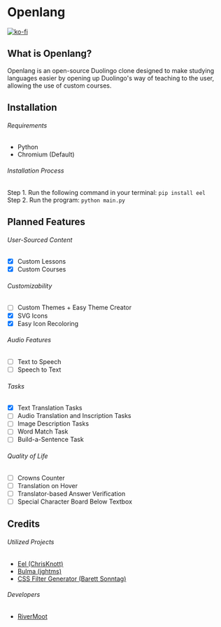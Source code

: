 # Openlang
[![ko-fi](https://ko-fi.com/img/githubbutton_sm.svg)](https://ko-fi.com/X8X87YFY8)

## What is Openlang?
Openlang is an open-source Duolingo clone designed to make studying languages easier by opening up Duolingo's way of teaching to the user, allowing the use of custom courses.

## Installation
###### Requirements
- Python
- Chromium (Default)

###### Installation Process
Step 1. Run the following command in your terminal: ```pip install eel```  
Step 2. Run the program: ```python main.py```

## Planned Features
###### User-Sourced Content
- [X] Custom Lessons
- [X] Custom Courses

###### Customizability
- [ ] Custom Themes + Easy Theme Creator
- [x] SVG Icons
- [x] Easy Icon Recoloring

###### Audio Features
- [ ] Text to Speech 
- [ ] Speech to Text 

###### Tasks
- [X] Text Translation Tasks
- [ ] Audio Translation and Inscription Tasks
- [ ] Image Description Tasks
- [ ] Word Match Task
- [ ] Build-a-Sentence Task

###### Quality of Life
- [ ] Crowns Counter
- [ ] Translation on Hover
- [ ] Translator-based Answer Verification
- [ ] Special Character Board Below Textbox

## Credits
###### Utilized Projects
- [Eel (ChrisKnott)](https://github.com/ChrisKnott/Eel)
- [Bulma (jghtms)](https://github.com/jgthms/bulma)
- [CSS Filter Generator (Barett Sonntag)](https://codepen.io/sosuke/pen/Pjoqqp)

###### Developers
- [RiverMoot](https://github.com/RiverMoot)
